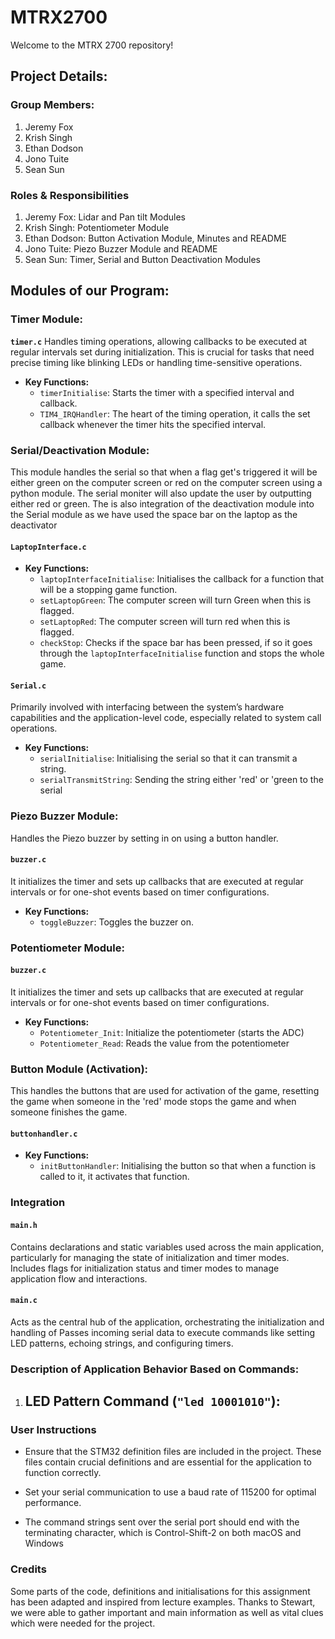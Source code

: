 # MTRX2700

Welcome to the MTRX 2700 repository!


## Project Details: 
### Group Members: 
1. Jeremy Fox
2. Krish Singh
3. Ethan Dodson
4. Jono Tuite
5. Sean Sun

### Roles & Responsibilities
1. Jeremy Fox: Lidar and Pan tilt Modules
2. Krish Singh: Potentiometer Module
3. Ethan Dodson: Button Activation Module, Minutes and README
4. Jono Tuite: Piezo Buzzer Module and README
5. Sean Sun: Timer, Serial and Button Deactivation Modules


## Modules of our Program:

### Timer Module:
**`timer.c`**
Handles timing operations, allowing callbacks to be executed at regular intervals set during initialization. This is crucial for tasks that need precise timing like blinking LEDs or handling time-sensitive operations.
- **Key Functions:**
  - `timerInitialise`: Starts the timer with a specified interval and callback.
  - `TIM4_IRQHandler`: The heart of the timing operation, it calls the set callback whenever the timer hits the specified interval.


### Serial/Deactivation Module:
This module handles the serial so that when a flag get's triggered it will be either green on the computer screen or red on the computer screen using a python module. The serial moniter will also update the user by outputting either red or green. The is also integration of the deactivation module into the Serial module as we have used the space bar on the laptop as the deactivator
#### `LaptopInterface.c`
- **Key Functions:**
  - `laptopInterfaceInitialise`: Initialises the callback for a function that will be a stopping game function.
  - `setLaptopGreen`: The computer screen will turn Green when this is flagged.
  - `setLaptopRed`: The computer screen will turn red when this is flagged.
  - `checkStop`: Checks if the space bar has been pressed, if so it goes through the `laptopInterfaceInitialise` function and stops the whole game.

#### `Serial.c`
Primarily involved with interfacing between the system’s hardware capabilities and the application-level code, especially related to system call operations. 
- **Key Functions:**
  - `serialInitialise`: Initialising the serial so that it can transmit a string.
  - `serialTransmitString`: Sending the string either 'red' or 'green to the serial




### Piezo Buzzer Module:
Handles the Piezo buzzer by setting in on using a button handler.
#### `buzzer.c`
It initializes the timer and sets up callbacks that are executed at regular intervals or for one-shot events based on timer configurations.
- **Key Functions:**
  - `toggleBuzzer`: Toggles the buzzer on.


### Potentiometer Module:
#### `buzzer.c`
It initializes the timer and sets up callbacks that are executed at regular intervals or for one-shot events based on timer configurations.
- **Key Functions:**
  - `Potentiometer_Init`: Initialize the potentiometer (starts the ADC)
  - `Potentiometer_Read`: Reads the value from the potentiometer


### Button Module (Activation):
This handles the buttons that are used for activation of the game, resetting the game when someone in the 'red' mode stops the game and when someone finishes the game.
#### `buttonhandler.c`
- **Key Functions:**
  - `initButtonHandler`: Initialising the button so that when a function is called to it, it activates that function.



### Integration


#### `main.h`
Contains declarations and static variables used across the main application, particularly for managing the state of initialization and timer modes. Includes flags for initialization status and timer modes to manage application flow and interactions.

#### `main.c`
Acts as the central hub of the application, orchestrating the initialization and handling of Passes incoming serial data to execute commands like setting LED patterns, echoing strings, and configuring timers.



### Description of Application Behavior Based on Commands:

1. **LED Pattern Command (`"led 10001010"`):**
   - 


### User Instructions

- Ensure that the STM32 definition files are included in the project. These files contain crucial definitions and are essential for the application to function correctly.

- Set your serial communication to use a baud rate of 115200 for optimal performance.

- The command strings sent over the serial port should end with the terminating character, which is Control-Shift-2 on both macOS and Windows

### Credits

Some parts of the code, definitions and initialisations for this assignment has been adapted and inspired from lecture examples. Thanks to Stewart, we were able to gather important and main information as well as vital clues which were needed for the project.

